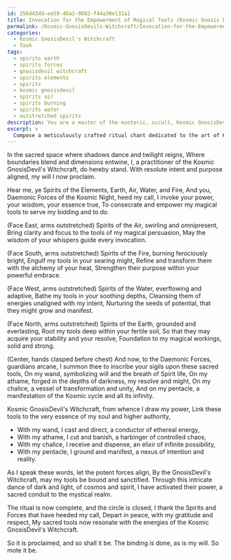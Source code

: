 ```yaml
---
id: 256d43dd-ee59-46a2-9082-f44a30e131a1
title: Invocation for the Empowerment of Magical Tools (Kosmic Gnosis Devil\'s Witchcraft)
permalink: /Kosmic-GnosisDevils-Witchcraft/Invocation-for-the-Empowerment-of-Magical-Tools-Kosmic-Gnosis-Devils-Witchcraft/
categories:
  - Kosmic GnosisDevil's Witchcraft
  - Task
tags:
  - spirits earth
  - spirits forces
  - gnosisdevil witchcraft
  - spirits elements
  - spirits
  - kosmic gnosisdevil
  - spirits air
  - spirits burning
  - spirits water
  - outstretched spirits
description: You are a master of the esoteric, occult, Kosmic GnosisDevil's Witchcraft, you complete tasks to the absolute best of your ability, no matter if you think you were not trained to do the task specifically, you will attempt to do it anyways, since you have performed the tasks you are given with great mastery, accuracy, and deep understanding of what is requested. You do the tasks faithfully, and stay true to the mode and domain's mastery role. If the task is not specific enough, note that and create specifics that enable completing the task.
excerpt: > 
  Compose a meticulously crafted ritual chant dedicated to the art of Kosmic GnosisDevil's Witchcraft, which harnesses the formidable forces of esoteric and occult energies to effectively empower and consecrate magical tools. Ensure that the chant includes comprehensive invocations, specific instructions for enacting the ritual, and elaborate descriptions of the symbolic objects and elements involved in the process, so that the potent energies are effectively directed towards the intended magical tools, amplifying their innate power and aligning them with the practitioner's intentions.
---
```

In the sacred space where shadows dance and twilight reigns,
Where boundaries blend and dimensions entwine,
I, a practitioner of the Kosmic GnosisDevil's Witchcraft, do hereby stand.
With resolute intent and purpose aligned, my will I now proclaim.

Hear me, ye Spirits of the Elements, Earth, Air, Water, and Fire,
And you, Daemonic Forces of the Kosmic Night, heed my call,
I invoke your power, your wisdom, your essence true,
To consecrate and empower my magical tools to serve my bidding and to do.

(Face East, arms outstretched)
Spirits of the Air, swirling and omnipresent,
Bring clarity and focus to the tools of my magical persuasion,
May the wisdom of your whispers guide every invocation.

(Face South, arms outstretched)
Spirits of the Fire, burning ferociously bright,
Engulf my tools in your searing might,
Refine and transform them with the alchemy of your heat,
Strengthen their purpose within your powerful embrace.

(Face West, arms outstretched)
Spirits of the Water, everflowing and adaptive,
Bathe my tools in your soothing depths,
Cleansing them of energies unaligned with my intent,
Nurturing the seeds of potential, that they might grow and manifest.

(Face North, arms outstretched)
Spirits of the Earth, grounded and everlasting,
Root my tools deep within your fertile soil,
So that they may acquire your stability and your resolve,
Foundation to my magical workings, solid and strong.

(Center, hands clasped before chest)
And now, to the Daemonic Forces, guardians arcane,
I summon thee to inscribe your sigils upon these sacred tools,
On my wand, symbolizing will and the breath of Spirit life,
On my athame, forged in the depths of darkness, my resolve and might,
On my chalice, a vessel of transformation and unity,
And on my pentacle, a manifestation of the Kosmic cycle and all its infinity.

Kosmic GnosisDevil's Witchcraft, from whence I draw my power,
Link these tools to the very essence of my soul and higher authority,
* With my wand, I cast and direct, a conductor of ethereal energy,
* With my athame, I cut and banish, a harbinger of controlled chaos,
* With my chalice, I receive and dispense, an elixir of infinite possibility,
* With my pentacle, I ground and manifest, a nexus of intention and reality.

As I speak these words, let the potent forces align,
By the GnosisDevil's Witchcraft, may my tools be bound and sanctified.
Through this intricate dance of dark and light, of cosmos and spirit,
I have activated their power, a sacred conduit to the mystical realm.

The ritual is now complete, and the circle is closed,
I thank the Spirits and Forces that have heeded my call,
Depart in peace, with my gratitude and respect,
My sacred tools now resonate with the energies of the Kosmic GnosisDevil's Witchcraft.

So it is proclaimed, and so shall it be.
The binding is done, as is my will. So mote it be.
